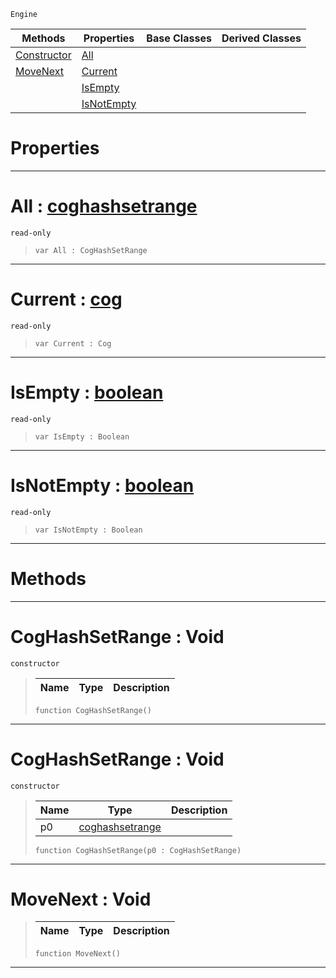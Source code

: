  `Engine`

|Methods|Properties|Base Classes|Derived Classes|
|---|---|---|---|
|[ Constructor](https://plasmaengine.github.io/PlasmaDocs/Plasma1/C++/code_reference/class_reference/coghashsetrange.markdown#coghashsetrange-void)|[ All](https://plasmaengine.github.io/PlasmaDocs/Plasma1/C++/code_reference/class_reference/coghashsetrange.markdown#all-plasma-engine-document)| | |
|[ MoveNext](https://plasmaengine.github.io/PlasmaDocs/Plasma1/C++/code_reference/class_reference/coghashsetrange.markdown#movenext-void)|[ Current](https://plasmaengine.github.io/PlasmaDocs/Plasma1/C++/code_reference/class_reference/coghashsetrange.markdown#current-plasma-engine-docu)| | |
| |[ IsEmpty](https://plasmaengine.github.io/PlasmaDocs/Plasma1/C++/code_reference/class_reference/coghashsetrange.markdown#isempty-plasma-engine-docu)| | |
| |[ IsNotEmpty](https://plasmaengine.github.io/PlasmaDocs/Plasma1/C++/code_reference/class_reference/coghashsetrange.markdown#isnotempty-plasma-engine-d)| | |


 #  Properties


---  
 #  All : [coghashsetrange](https://plasmaengine.github.io/PlasmaDocs/Plasma1/C++/code_reference/class_reference/coghashsetrange.markdown)

 `read-only`

> 
> ``` lang=cpp, name=Lightning
> var All : CogHashSetRange


---  
 #  Current : [cog](https://plasmaengine.github.io/PlasmaDocs/Plasma1/C++/code_reference/class_reference/cog.markdown)

 `read-only`

> 
> ``` lang=cpp, name=Lightning
> var Current : Cog


---  
 #  IsEmpty : [boolean](https://plasmaengine.github.io/PlasmaDocs/Plasma1/C++/code_reference/lightning_base_types/boolean.markdown)

 `read-only`

> 
> ``` lang=cpp, name=Lightning
> var IsEmpty : Boolean


---  
 #  IsNotEmpty : [boolean](https://plasmaengine.github.io/PlasmaDocs/Plasma1/C++/code_reference/lightning_base_types/boolean.markdown)

 `read-only`

> 
> ``` lang=cpp, name=Lightning
> var IsNotEmpty : Boolean


---  
 #  Methods


---  
 #  CogHashSetRange : Void

 `constructor`

> 
> |Name|Type|Description|
> |---|---|---|
> ``` lang=cpp, name=Lightning
> function CogHashSetRange()
> ``` 


---  
 #  CogHashSetRange : Void

 `constructor`

> 
> |Name|Type|Description|
> |---|---|---|
> |p0|[coghashsetrange](https://plasmaengine.github.io/PlasmaDocs/Plasma1/C++/code_reference/class_reference/coghashsetrange.markdown)| |
> ``` lang=cpp, name=Lightning
> function CogHashSetRange(p0 : CogHashSetRange)
> ``` 


---  
 #  MoveNext : Void

> 
> |Name|Type|Description|
> |---|---|---|
> ``` lang=cpp, name=Lightning
> function MoveNext()
> ``` 


---  
 

 